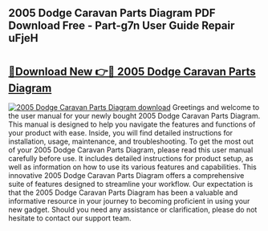 ## 2005 Dodge Caravan Parts Diagram PDF Download Free - Part-g7n User Guide Repair uFjeH

# <h2><a href="http://dfp4fbw.blite.top/?on=2005+Dodge+Caravan+Parts+Diagram">🔗Download New 👉🔴 2005 Dodge Caravan Parts Diagram</a></h2>

[![2005 Dodge Caravan Parts Diagram download](https://i.imgur.com/lujVjoI.png)](http://dfp4fbw.blite.top/?on=2005+Dodge+Caravan+Parts+Diagram)
Greetings and welcome to the user manual for your newly bought 2005 Dodge Caravan Parts Diagram. This manual is designed to help you navigate the features and functions of your product with ease. Inside, you will find detailed instructions for installation, usage, maintenance, and troubleshooting. To get the most out of your 2005 Dodge Caravan Parts Diagram, please read this user manual carefully before use. It includes detailed instructions for product setup, as well as information on how to use its various features and capabilities. This innovative 2005 Dodge Caravan Parts Diagram offers a comprehensive suite of features designed to streamline your workflow. Our expectation is that the 2005 Dodge Caravan Parts Diagram has been a valuable and informative resource in your journey to becoming proficient in using your new gadget. Should you need any assistance or clarification, please do not hesitate to contact our support team.
